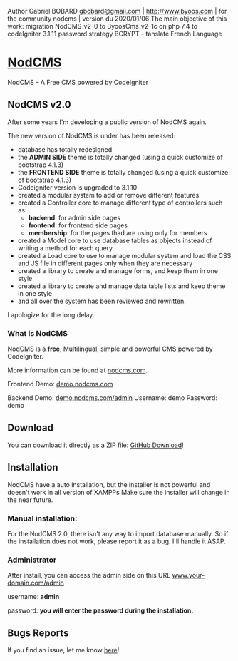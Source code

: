 Author   Gabriel BOBARD  gbobard@gmail.com   |   http://www.byoos.com    |   for the community nodcms   |    version du 2020/01/06
The main objective of this work:
migration NodCMS_v2-0 to ByoosCms_v2-1c on php 7.4 to codeIgniter 3.1.11 password strategy BCRYPT - tanslate French Language

# [NodCMS](http://nodcms.com) 
NodCMS – A Free CMS powered by CodeIgniter

## NodCMS v2.0
After some years I'm developing a public version of NodCMS again. 

The new version of NodCMS is under has been released:
 
- database has totally redesigned
- the <strong>ADMIN SIDE</strong> theme is totally changed (using a quick customize of bootstrap 4.1.3)
- the <strong>FRONTEND SIDE</strong> theme is totally changed (using a quick customize of bootstrap 4.1.3)
- Codeigniter version is upgraded to 3.1.10
- created a modular system to add or remove different features
- created a Controller core to manage different type of controllers such as: 
    - <strong>backend</strong>: for admin side pages
    - <strong>frontend</strong>: for frontend side pages
    - <strong>membership</strong>: for the pages thad are using only for members
- created a Model core to use database tables as objects instead of writing a method for each query.
- created a Load core to use to manage modular system and load the CSS and JS file in different pages only when they are necessary
- created a library to create and manage forms, and keep them in one style
- created a library to create and manage data table lists and keep theme in one style
- and all over the system has been reviewed and rewritten.

I apologize for the long delay.

### What is NodCMS

NodCMS is a <strong>free</strong>, Multilingual, simple and powerful CMS powered by CodeIgniter.

More information can be found at [nodcms.com](http://nodcms.com/).

Frontend Demo: [demo.nodcms.com](http://demo.nodcms.com/)

Backend Demo: [demo.nodcms.com/admin](http://demo.nodcms.com/admin)
Username: demo
Password: demo

## Download ##
You can download it directly as a ZIP file: [GitHub Download](https://github.com/khodakhah/nodcms/archive/master.zip)!

## Installation ##

NodCMS have a auto installation, but the installer is not powerful and doesn't work in all version of XAMPPs
Make sure the installer will change in the near future.

### Manual installation:

For the NodCMS 2.0, there isn't any way to import database manually. So if the installation does not work, please report it as a bug. I'll handle it ASAP.

### Administrator
After install, you can access the admin side on this URL www.your-domain.com/admin

username: <strong>admin</strong>

password: <strong>you will enter the password during the installation.</strong>

## Bugs Reports
If you find an issue, let me know [here](https://github.com/khodakhah/nodcms/issues/new)!
